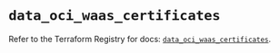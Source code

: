 # `data_oci_waas_certificates`

Refer to the Terraform Registry for docs: [`data_oci_waas_certificates`](https://registry.terraform.io/providers/hashicorp/oci/7.19.0/docs/data-sources/waas_certificates).
